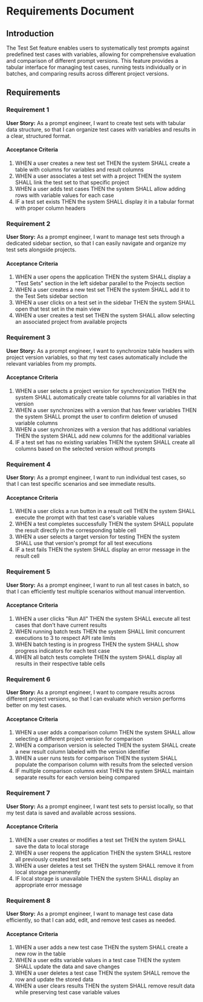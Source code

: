 # Requirements Document

## Introduction

The Test Set feature enables users to systematically test prompts against predefined test cases with variables, allowing for comprehensive evaluation and comparison of different prompt versions. This feature provides a tabular interface for managing test cases, running tests individually or in batches, and comparing results across different project versions.

## Requirements

### Requirement 1

**User Story:** As a prompt engineer, I want to create test sets with tabular data structure, so that I can organize test cases with variables and results in a clear, structured format.

#### Acceptance Criteria

1. WHEN a user creates a new test set THEN the system SHALL create a table with columns for variables and result columns
2. WHEN a user associates a test set with a project THEN the system SHALL link the test set to that specific project
3. WHEN a user adds test cases THEN the system SHALL allow adding rows with variable values for each case
4. IF a test set exists THEN the system SHALL display it in a tabular format with proper column headers

### Requirement 2

**User Story:** As a prompt engineer, I want to manage test sets through a dedicated sidebar section, so that I can easily navigate and organize my test sets alongside projects.

#### Acceptance Criteria

1. WHEN a user opens the application THEN the system SHALL display a "Test Sets" section in the left sidebar parallel to the Projects section
2. WHEN a user creates a new test set THEN the system SHALL add it to the Test Sets sidebar section
3. WHEN a user clicks on a test set in the sidebar THEN the system SHALL open that test set in the main view
4. WHEN a user creates a test set THEN the system SHALL allow selecting an associated project from available projects

### Requirement 3

**User Story:** As a prompt engineer, I want to synchronize table headers with project version variables, so that my test cases automatically include the relevant variables from my prompts.

#### Acceptance Criteria

1. WHEN a user selects a project version for synchronization THEN the system SHALL automatically create table columns for all variables in that version
2. WHEN a user synchronizes with a version that has fewer variables THEN the system SHALL prompt the user to confirm deletion of unused variable columns
3. WHEN a user synchronizes with a version that has additional variables THEN the system SHALL add new columns for the additional variables
4. IF a test set has no existing variables THEN the system SHALL create all columns based on the selected version without prompts

### Requirement 4

**User Story:** As a prompt engineer, I want to run individual test cases, so that I can test specific scenarios and see immediate results.

#### Acceptance Criteria

1. WHEN a user clicks a run button in a result cell THEN the system SHALL execute the prompt with that test case's variable values
2. WHEN a test completes successfully THEN the system SHALL populate the result directly in the corresponding table cell
3. WHEN a user selects a target version for testing THEN the system SHALL use that version's prompt for all test executions
4. IF a test fails THEN the system SHALL display an error message in the result cell

### Requirement 5

**User Story:** As a prompt engineer, I want to run all test cases in batch, so that I can efficiently test multiple scenarios without manual intervention.

#### Acceptance Criteria

1. WHEN a user clicks "Run All" THEN the system SHALL execute all test cases that don't have current results
2. WHEN running batch tests THEN the system SHALL limit concurrent executions to 3 to respect API rate limits
3. WHEN batch testing is in progress THEN the system SHALL show progress indicators for each test case
4. WHEN all batch tests complete THEN the system SHALL display all results in their respective table cells

### Requirement 6

**User Story:** As a prompt engineer, I want to compare results across different project versions, so that I can evaluate which version performs better on my test cases.

#### Acceptance Criteria

1. WHEN a user adds a comparison column THEN the system SHALL allow selecting a different project version for comparison
2. WHEN a comparison version is selected THEN the system SHALL create a new result column labeled with the version identifier
3. WHEN a user runs tests for comparison THEN the system SHALL populate the comparison column with results from the selected version
4. IF multiple comparison columns exist THEN the system SHALL maintain separate results for each version being compared

### Requirement 7

**User Story:** As a prompt engineer, I want test sets to persist locally, so that my test data is saved and available across sessions.

#### Acceptance Criteria

1. WHEN a user creates or modifies a test set THEN the system SHALL save the data to local storage
2. WHEN a user reopens the application THEN the system SHALL restore all previously created test sets
3. WHEN a user deletes a test set THEN the system SHALL remove it from local storage permanently
4. IF local storage is unavailable THEN the system SHALL display an appropriate error message

### Requirement 8

**User Story:** As a prompt engineer, I want to manage test case data efficiently, so that I can add, edit, and remove test cases as needed.

#### Acceptance Criteria

1. WHEN a user adds a new test case THEN the system SHALL create a new row in the table
2. WHEN a user edits variable values in a test case THEN the system SHALL update the data and save changes
3. WHEN a user deletes a test case THEN the system SHALL remove the row and update the stored data
4. WHEN a user clears results THEN the system SHALL remove result data while preserving test case variable values